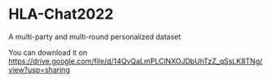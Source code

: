 # HLA-Chat2022
A multi-party and multi-round personalized  dataset

You can download it on https://drive.google.com/file/d/14QvQaLmPLClNXOJDbUhTzZ_qSsLK8TNg/view?usp=sharing

